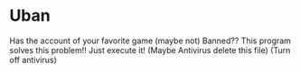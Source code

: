 # Uban
 Has the account of your favorite game (maybe not)  Banned?? This program solves this problem!! Just execute it!
(Maybe Antivirus delete this file)  (Turn off antivirus)
